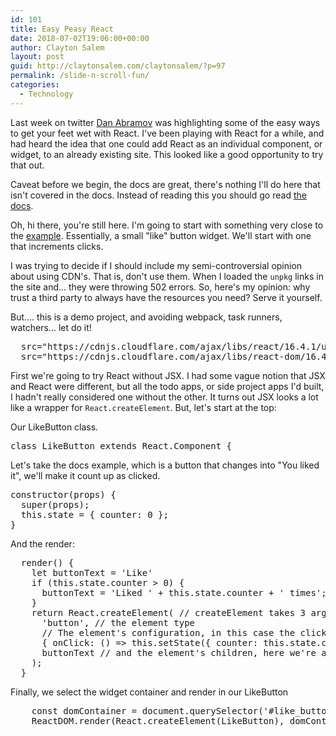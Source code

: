 ```yaml
---
id: 101
title: Easy Peasy React
date: 2018-07-02T19:06:00+00:00
author: Clayton Salem
layout: post
guid: http://claytonsalem.com/claytonsalem/?p=97
permalink: /slide-n-scroll-fun/
categories:
  - Technology
---
```

Last week on twitter [Dan Abramov](https://twitter.com/dan_abramov/status/1011995700748521477) was highlighting some of the easy ways to get your feet wet with React. I've been playing with React for a while, and had heard the idea that one could add React as an individual component, or widget, to an already existing site. This looked like a good opportunity to try that out.

Caveat before we begin, the docs are great, there's nothing I'll do here that isn't covered in the docs. Instead of reading this you should go read [the docs](https://reactjs.org/docs/hello-world.html).

Oh, hi there, you're still here. I'm going to start with something very close to the [example](https://reactjs.org/docs/add-react-to-a-website.html). Essentially, a small "like" button widget. We'll start with one that increments clicks.

I was trying to decide if I should include my semi-controversial opinion about using CDN's. That is, don't use them. When I loaded the `unpkg` links in the site and... they were throwing 502 errors. So, here's my opinion: why trust a third party to always have the resources you need? Serve it yourself.

But.... this is a demo project, and avoiding webpack, task runners, watchers... let do it!
<pre>
  src="https://cdnjs.cloudflare.com/ajax/libs/react/16.4.1/umd/react.development.js" crossorgin>
  src="https://cdnjs.cloudflare.com/ajax/libs/react-dom/16.4.1/umd/react-dom.development.js" crossorgin>
</pre>

First we're going to try React without JSX. I had some vague notion that JSX and React were different, but all the todo apps, or side project apps I'd built, I hadn't really considered one without the other. It turns out JSX looks a lot like a wrapper for `React.createElement`. But, let's start at the top:

Our LikeButton class.
<pre>
class LikeButton extends React.Component {
</pre>

Let's take the docs example, which is a button that changes into "You liked it", we'll make it count up as clicked.
<pre>
constructor(props) {
  super(props);
  this.state = { counter: 0 };
}
</pre>

And the render:
<pre>
  render() {
    let buttonText = 'Like'
    if (this.state.counter > 0) {
      buttonText = 'Liked ' + this.state.counter + ' times';
    }
    return React.createElement( // createElement takes 3 arguments
      'button', // the element type
      // The element's configuration, in this case the click handler
      { onClick: () => this.setState({ counter: this.state.counter + 1 }) },
      buttonText // and the element's children, here we're adding text
    );
  }
</pre>

  Finally, we select the widget container and render in our LikeButton
  <pre>
    const domContainer = document.querySelector('#like_button_container');
    ReactDOM.render(React.createElement(LikeButton), domContainer)
  </pre>
